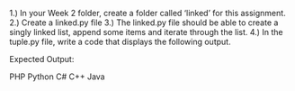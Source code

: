 1.) In your Week 2 folder, create a folder called ‘linked’ for this assignment.
2.) Create a linked.py file
3.) The linked.py file should be able to create a singly linked list, append some items and iterate through the list.
4.) In the tuple.py file, write a code that displays the following output. 

Expected Output:

PHP
Python
C#
C++
Java